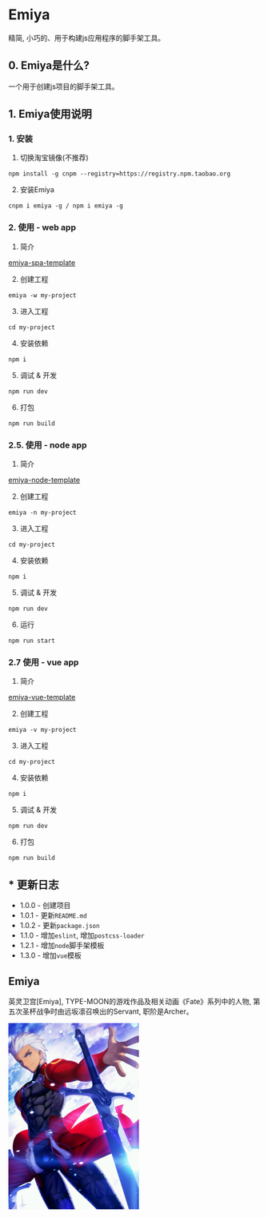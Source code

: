 # Emiya 
精简, 小巧的、用于构建js应用程序的脚手架工具。

## 0. Emiya是什么?
一个用于创建js项目的脚手架工具。

## 1. Emiya使用说明
### 1. 安装
1. 切换淘宝镜像(不推荐)
```
npm install -g cnpm --registry=https://registry.npm.taobao.org
```
2. 安装Emiya
```
cnpm i emiya -g / npm i emiya -g
```

### 2. 使用 - web app
1. 简介

[emiya-spa-template](https://github.com/zjhch123/emiya-spa-template)

2. 创建工程
```
emiya -w my-project 
```
3. 进入工程
```
cd my-project
```
4. 安装依赖
```
npm i
```
5. 调试 & 开发
```
npm run dev
```
6. 打包
```
npm run build
```

### 2.5. 使用 - node app
1. 简介

[emiya-node-template](https://github.com/zjhch123/emiya-node-template)

2. 创建工程
```
emiya -n my-project 
```
3. 进入工程
```
cd my-project
```
4. 安装依赖
```
npm i
```
5. 调试 & 开发
```
npm run dev
```
6. 运行
```
npm run start
```

### 2.7 使用 - vue app
1. 简介

[emiya-vue-template](https://github.com/zjhch123/emiya-vue-template)

2. 创建工程
```
emiya -v my-project 
```
3. 进入工程
```
cd my-project
```
4. 安装依赖
```
npm i
```
5. 调试 & 开发
```
npm run dev
```
6. 打包
```
npm run build
```

## * 更新日志
 - 1.0.0 - 创建项目
 - 1.0.1 - 更新`README.md`
 - 1.0.2 - 更新`package.json`
 - 1.1.0 - 增加`eslint`, 增加`postcss-loader`
 - 1.2.1 - 增加`node`脚手架模板
 - 1.3.0 - 增加`vue`模板

## Emiya
英灵卫宫[Emiya], TYPE-MOON的游戏作品及相关动画《Fate》系列中的人物, 第五次圣杯战争时由远坂凛召唤出的Servant, 职阶是Archer。

![emiya](https://raw.githubusercontent.com/zjhch123/Emiya/master/assets/emiya.png)
